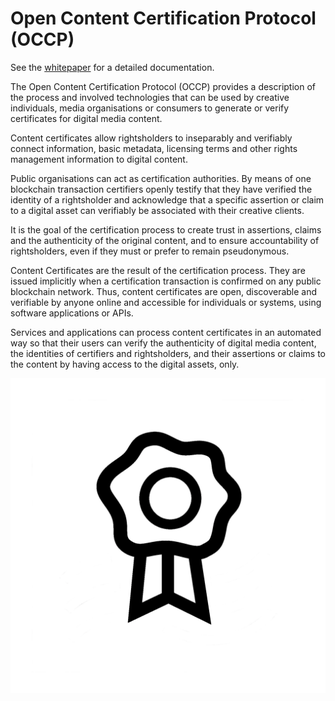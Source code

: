 # Open Content Certification Protocol (OCCP) 

See the [whitepaper](occp-whitepaper.pdf) for a detailed documentation.

The Open Content Certification Protocol (OCCP) provides a description of the process and involved technologies that can be used by creative individuals, media organisations or consumers to generate or verify certificates for digital media content. 

Content certificates allow rightsholders to inseparably and verifiably connect information, basic metadata, licensing terms and other rights management information to digital content.

Public organisations can act as certification authorities. 
By means of one blockchain transaction certifiers openly testify that they have verified the identity of a rightsholder and acknowledge that a specific assertion or claim to a digital asset can verifiably be associated with their creative clients.

It is the goal of the certification process to create trust in assertions, claims and the authenticity of the original content, and to ensure accountability of rightsholders, even if they must or prefer to remain pseudonymous.

Content Certificates are the result of the certification process. 
They are issued implicitly when a certification transaction is confirmed on any public blockchain network. 
Thus, content certificates are open, discoverable and verifiable by anyone online and accessible for individuals or systems, using software applications or APIs. 

Services and applications can process content certificates in an automated way so that their users can verify the authenticity of digital media content, the identities of certifiers and rightsholders, and their assertions or claims to the content by having access to the digital assets, only.

![occp-icon](./occp-icon.png)